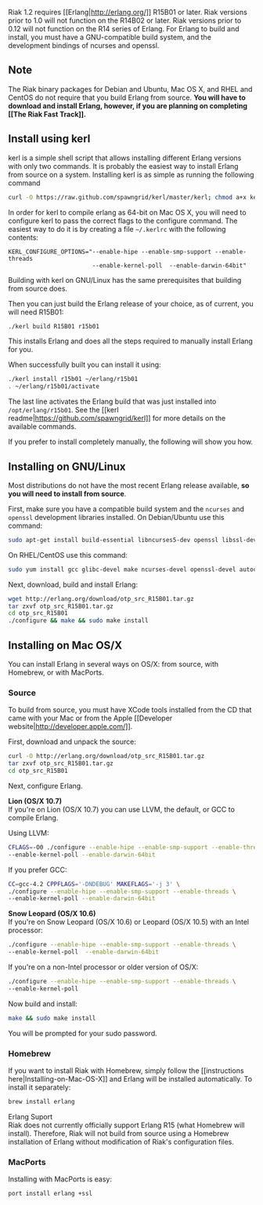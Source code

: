 Riak 1.2 requires [[Erlang|http://erlang.org/]] R15B01 or later. Riak versions prior to 1.0 will not function on the R14B02 or later. Riak versions prior to 0.12 will not function on the R14 series of Erlang. For Erlang to build and install, you must have a GNU-compatible build system, and the development bindings of ncurses and openssl.

## Note
The Riak binary packages for Debian and Ubuntu, Mac OS X, and RHEL and CentOS do not require that you build Erlang from source. **You will have to download and install Erlang, however, if you are planning on completing [[The Riak Fast Track]].**

## Install using kerl
kerl is a simple shell script that allows installing different Erlang versions with only two commands. It is probably the easiest way to install Erlang from source on a system. Installing kerl is as simple as running the following command

```bash
curl -O https://raw.github.com/spawngrid/kerl/master/kerl; chmod a+x kerl
```

In order for kerl to compile erlang as 64-bit on Mac OS X, you will need to configure kerl to pass the correct flags to the configure command. The easiest way to do it is by creating a file `~/.kerlrc` with the following contents:

```text
KERL_CONFIGURE_OPTIONS="--enable-hipe --enable-smp-support --enable-threads
                        --enable-kernel-poll  --enable-darwin-64bit"
```

Building with kerl on GNU/Linux has the same prerequisites that building from source does.

Then you can just build the Erlang release of your choice, as of current, you will need R15B01:

```bash
./kerl build R15B01 r15b01
```
This installs Erlang and does all the steps required to manually install Erlang for you.

When successfully built you can install it using:

```bash
./kerl install r15b01 ~/erlang/r15b01
. ~/erlang/r15b01/activate
```

The last line activates the Erlang build that was just installed into `/opt/erlang/r15b01`. See the [[kerl readme|https://github.com/spawngrid/kerl]] for more details on the available commands.

If you prefer to install completely manually, the following will show you how.

## Installing on GNU/Linux
Most distributions do not have the most recent Erlang release available, **so you will need to install from source**.

First, make sure you have a compatible build system and the `ncurses` and `openssl` development libraries installed. On Debian/Ubuntu use this command:

```bash
sudo apt-get install build-essential libncurses5-dev openssl libssl-dev
```

On RHEL/CentOS use this command:

```bash
sudo yum install gcc glibc-devel make ncurses-devel openssl-devel autoconf
```

Next, download, build and install Erlang:

```bash
wget http://erlang.org/download/otp_src_R15B01.tar.gz
tar zxvf otp_src_R15B01.tar.gz
cd otp_src_R15B01
./configure && make && sudo make install
```

## Installing on Mac OS/X
You can install Erlang in several ways on OS/X: from source, with Homebrew, or with MacPorts.

### Source
To build from source, you must have XCode tools installed from the CD that came with your Mac or from the Apple [[Developer website|http://developer.apple.com/]].

First, download and unpack the source:

```bash
curl -O http://erlang.org/download/otp_src_R15B01.tar.gz
tar zxvf otp_src_R15B01.tar.gz
cd otp_src_R15B01
```

Next, configure Erlang.

**Lion (OS/X 10.7)**  
If you're on Lion (OS/X 10.7) you can use LLVM, the default, or GCC to compile Erlang.

Using LLVM:

```bash
CFLAGS=-O0 ./configure --enable-hipe --enable-smp-support --enable-threads \
--enable-kernel-poll --enable-darwin-64bit
```

If you prefer GCC:

```bash
CC=gcc-4.2 CPPFLAGS='-DNDEBUG' MAKEFLAGS='-j 3' \
./configure --enable-hipe --enable-smp-support --enable-threads \
--enable-kernel-poll --enable-darwin-64bit
```

**Snow Leopard (OS/X 10.6)**  
If you're on Snow Leopard (OS/X 10.6) or Leopard (OS/X 10.5) with an Intel processor:

```bash
./configure --enable-hipe --enable-smp-support --enable-threads \
--enable-kernel-poll  --enable-darwin-64bit
```

If you're on a non-Intel processor or older version of OS/X:

```bash
./configure --enable-hipe --enable-smp-support --enable-threads \
--enable-kernel-poll
```

Now build and install:

```bash
make && sudo make install
```

You will be prompted for your sudo password.

### Homebrew
If you want to install Riak with Homebrew, simply follow the [[instructions here|Installing-on-Mac-OS-X]] and Erlang will be installed automatically. To install it separately:

```bash
brew install erlang
```

<div class='note'><div class='title'>Erlang Suport</div>Riak does not currently officially support Erlang R15 (what Homebrew will install). Therefore, Riak will not build from source using a Homebrew installation of Erlang without modification of Riak's configuration files.</div>

### MacPorts
Installing with MacPorts is easy:

```bash
port install erlang +ssl
```
